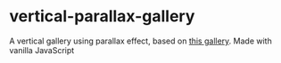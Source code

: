 # vertical-parallax-gallery

A vertical gallery using parallax effect, based on [this gallery](https://artsandculture.google.com/story/QgWRa0MtX9wyMw).
Made with vanilla JavaScript

